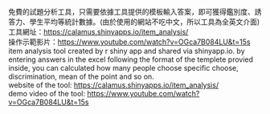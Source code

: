 免費的試題分析工具，只需要依據工具提供的模板輸入答案，即可獲得鑑別度、誘答力、學生平均等統計數據。(由於使用的網站不吃中文，所以工具為全英文介面)<br/>
工具網址：https://calamus.shinyapps.io/item_analysis/<br/>
操作示範影片：https://www.youtube.com/watch?v=OGca7B084LU&t=15s<br/>
item analysis tool created by r shiny app and shared via shinyapp.io. by entering answers in the excel following the format of the templete provied inside, you can calculated how many people choose specific choose, discrimination, mean of the point and so on.<br/>
website of the tool: https://calamus.shinyapps.io/item_analysis/<br/>
demo video of the tool: https://www.youtube.com/watch?v=OGca7B084LU&t=15s<br/>
